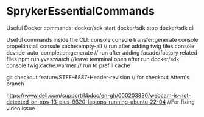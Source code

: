 # SprykerEssentialCommands

Useful Docker commands:
docker/sdk start
docker/sdk stop
docker/sdk cli


Useful commands inside the CLI:
console
console transfer:generate
console propel:install
console cache:empty-all // run after adding twig files
console dev:ide-auto-completion:generate // run after adding facade/factory related files
npm run yves:watch //leave temminal open after run
docker/sdk console twig:cache:warmer // run to prefill cache

git checkout feature/STFF-6887-Header-revision // for checkout Attem's branch

https://www.dell.com/support/kbdoc/en-gh/000203830/webcam-is-not-detected-on-xps-13-plus-9320-laptops-running-ubuntu-22-04 //For fixing video issue
